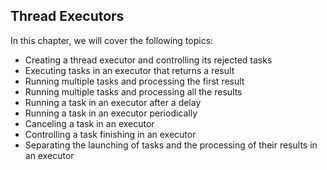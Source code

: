 ## Thread Executors
In this chapter, we will cover the following topics:
* Creating a thread executor and controlling its rejected tasks
* Executing tasks in an executor that returns a result
* Running multiple tasks and processing the first result
* Running multiple tasks and processing all the results
* Running a task in an executor after a delay
* Running a task in an executor periodically
* Canceling a task in an executor
* Controlling a task finishing in an executor
* Separating the launching of tasks and the processing of their results in an
executor